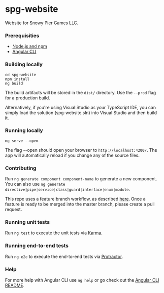 # spg-website
Website for Snowy Pier Games LLC.

### Prerequisities
* [Node.js and npm](https://nodejs.org/en/)
* [Angular CLI](https://angular.io/cli)

### Building locally
```
cd spg-website
npm install
ng build
```
The build artifacts will be stored in the `dist/` directory. Use the `--prod` flag for a production build.

Alternatively, if you're using Visual Studio as your TypeScript IDE, you can simply load the solution (spg-website.sln) into Visual Studio and then build it.

### Running locally
```
ng serve --open
```
The flag --open should open your browser to `http://localhost:4200/`. The app will automatically reload if you change any of the source files.

### Contributing
Run `ng generate component component-name` to generate a new component. You can also use `ng generate directive|pipe|service|class|guard|interface|enum|module`.

This repo uses a feature branch workflow, as described [here](https://www.atlassian.com/git/tutorials/comparing-workflows/feature-branch-workflow). Once a feature is ready to be merged into the master branch, please create a pull request.

### Running unit tests
Run `ng test` to execute the unit tests via [Karma](https://karma-runner.github.io).

### Running end-to-end tests
Run `ng e2e` to execute the end-to-end tests via [Protractor](http://www.protractortest.org/).

### Help
For more help with Angular CLI use `ng help` or go check out the [Angular CLI README](https://github.com/angular/angular-cli/blob/master/README.md).
